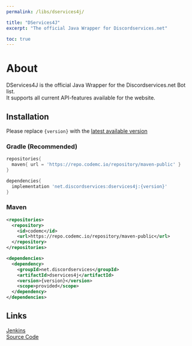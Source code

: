 ```yaml
---
permalink: /libs/dservices4j/

title: "DServices4J"
excerpt: "The official Java Wrapper for Discordservices.net"

toc: true
---
```


# About
DServices4J is the official Java Wrapper for the Discordservices.net Bot list.  
It supports all current API-features available for the website.

## Installation
Please replace `{version}` with the [latest available version](https://github.com/DiscordServices/DServices4J/releases/latest)

### Gradle (Recommended)
```groovy
repositories{
  maven{ url = 'https://repo.codemc.io/repository/maven-public' }
}

dependencies{
  implementation 'net.discordservices:dservices4j:{version}'
}
```

### Maven
```xml
<repositories>
  <repository>
    <id>codemc</id>
    <url>https://repo.codemc.io/repository/maven-public</url>
  </repository>
</repositories>

<dependencies>
  <dependency>
    <groupId>net.discordservices</groupId>
    <artifactId>dservices4j</artifactId>
    <version>{version}</version>
    <scope>provided</scope>
  </dependency>
</dependencies>
```

## Links

[<i class="fab fa-jenkins"></i> Jenkins](https://ci.codemc.io/job/DiscordServices/job/DServices4J/)  
[<i class="fab fa-github"></i> Source Code](https://github.com/DiscordServices/DServices4J)